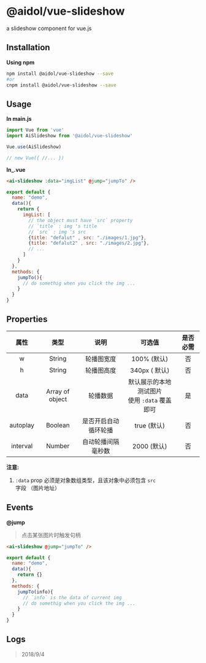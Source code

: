 # @aidol/vue-slideshow

a slideshow component for vue.js 

## Installation

**Using npm**
``` bash
npm install @aidol/vue-slideshow --save
#or
cnpm install @aidol/vue-slideshow --save
```

## Usage

**In main.js**
``` js
import Vue from 'vue'
import AiSlideshow from '@aidol/vue-slideshow'

Vue.use(AiSlideshow)

// new Vue({ //... })

```

**In_.vue**

``` html
<ai-slideshow :data="imgList" @jump="jumpTo" />
```

``` js
export default {
  name: "demo",
  data(){
    return {
      imgList: [
        // the object must have `src` property
        // `title` : img 's title
        // `src` : img 's src
        {title: "defalut" , src: "./images/1.jpg"},
        {title: "defalut2" , src: "./images/2.jpg"},
        // ...
      ]
    }
  },
  methods: {
    jumpTo(){
      // do somethig when you click the img ...
    }
  }
}
```

## Properties
| 属性 | 类型 | 说明 | 可选值 | 是否必需 |
| :----: | :----: | :----: | :----: | :----: |
| w | String | 轮播图宽度 | 100% (默认) | 否 |
| h | String | 轮播图高度 | 340px ( 默认) | 否 |
| data | Array of object | 轮播数据 | 默认展示的本地测试图片 </br> 使用 `:data` 覆盖即可 | 是 |
| autoplay | Boolean | 是否开启自动循环轮播 | true (默认) | 否 |
| interval | Number | 自动轮播间隔毫秒数 | 2000 (默认) | 否 |

**注意:**
1. `:data` prop 必须是对象数组类型，且该对象中必须包含 `src` 字段 （图片地址）


## Events

**@jump**
> 点击某张图片时触发句柄

``` html
<ai-slideshow @jump="jumpTo" />
```

``` js
export default {
  name: "demo",
  data(){
    return {}
  },
  methods: {
    jumpTo(info){
      // `info` is the data of current img
      // do somethig when you click the img ...
    }
  }
}
```

## Logs
> 2018/9/4
